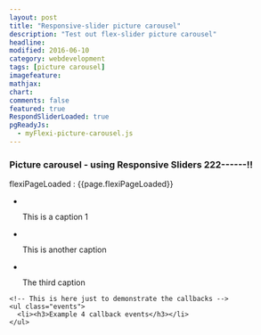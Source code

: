 ```yaml
---
layout: post
title: "Responsive-slider picture carousel"
description: "Test out flex-slider picture carousel"
headline: 
modified: 2016-06-10
category: webdevelopment
tags: [picture carousel]
imagefeature: 
mathjax: 
chart: 
comments: false
featured: true
RespondSliderLoaded: true
pgReadyJs:
  - myFlexi-picture-carousel.js
---
```



### Picture  carousel -  using Responsive Sliders 222------!!


flexiPageLoaded :  {{page.flexiPageLoaded}}


<div id="wrapper">
	<div class="callbacks_container">
	  <ul class="rslides" id="slider4">
		<li>
		  <img src="{{ site.url }}/images/kitchen_adventurer_cheesecake_brownie.jpg" alt="">
		  <p class="caption">This is a caption 1</p>
		</li>
		<li>
		  <img src="{{ site.url }}/images/kitchen_adventurer_lemon.jpg" alt="">
		  <p class="caption">This is another caption</p>
		</li>
		<li>
		  <img src="{{ site.url }}/images/kitchen_adventurer_donut.jpg"  alt="">
		  <p class="caption">The third caption</p>
		</li>
	  </ul>
	</div>

    <!-- This is here just to demonstrate the callbacks -->
    <ul class="events">
      <li><h3>Example 4 callback events</h3></li>
    </ul>
</div>	
